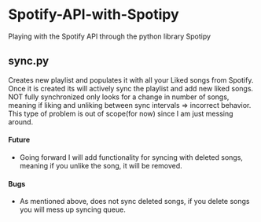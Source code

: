 # Spotify-API-with-Spotipy
Playing with the Spotify API through the python library Spotipy 

## sync.py
Creates new playlist and populates it with all your Liked songs from Spotify.
Once it is created its will actively sync the playlist and add new liked songs.
NOT fully synchronized only looks for a change in number of songs, meaning if 
liking and unliking between sync intervals => incorrect behavior.
This type of problem is out of scope(for now) since I am just messing around.

#### Future
* Going forward I will add functionality for syncing with deleted songs, meaning if you unlike the song, it will be removed. 

#### Bugs
* As mentioned above, does not sync deleted songs, if you delete songs you will mess up syncing queue.
